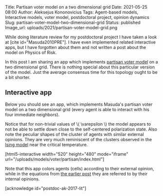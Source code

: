 Title: Partisan voter model on a two dimensional grid
Date: 2021-05-25 08:00
Author: Aleksejus Kononovicius
Tags: Agent-based models, Interactive models, voter model, postdoctoral project, opinion dynamics
Slug: partisan-voter-model-two-dimensional-grid
Status: published
Image_url: uploads/2021/partisan-voter-model-grid.png

While doing literature review for my postdoctoral project I have taken a
look at [cite id="Masuda2010PRE"]. I have even implemented related
interactive apps, but I have forgotten about them and not written a post about
the model on Physics of Risk.

In this post I am sharing an app which implements [partisan voter
model]({filename}/articles/2021/partisan-voter-model.md) on a two
dimensional grid. There is nothing special about this particular version of
the model. Just the average consensus time for this topology ought to be a
bit shorter.
<!--more-->

## Interactive app

Below you should see an app, which implements Masuda's partisan voter model
on a two dimensional grid (every agent is able to interact with his four
immediate neighbors).

Notice that for non-trivial values of \\\( \varepsilon \\\) the
model appears to not be able to settle down close to the self-centered
polarization state. Also note the peculiar shapes of the cluster of agents
with similar external opinions. They are very much reminiscent of the
clusters observed in the [Ising model](/tag/ising-model/) near the critical
temperature.

[html5-interactive width="520" height="480" mode="iframe"
url="/uploads/models/voter/partisan/index.html"]

Note that this app colors agents (cells) according to their external
opinion, while in the equations from [the earlier
post]({filename}/articles/2021/partisan-voter-model.md) they are referred to
by their internal opinions.

[acknowledge id="postdoc-ak-2017-lit"]

